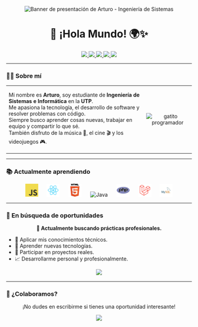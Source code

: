 <!-- 🌟 Banner visual destacado al inicio -->
<p align="center">
  <img src="https://pa1.narvii.com/6580/8098c6e9207376889eeb0532d9f5a0723c4d73f5_hq.gif" width="20%" alt="Banner de presentación de Arturo - Ingeniería de Sistemas" />
</p>

<h1 align="center">👋 ¡Hola Mundo! 🌍✨</h1>

<p align="center">
  <a href="https://www.linkedin.com/in/cesar-arturo-torres-negrini-33b908314/">
    <img src="https://img.shields.io/badge/-LinkedIn-0A66C2?style=flat&logo=linkedin&logoColor=white" />
  </a>
  <a href="https://github.com/TheArturo">
    <img src="https://img.shields.io/github/followers/TheArturo?label=GitHub&style=social" />
  </a>
  <a href="https://www.instagram.com/thearturo_idk">
    <img src="https://img.shields.io/badge/-Instagram-c13584?style=flat&labelColor=c13584&logo=instagram&logoColor=white" />
  </a>
  <a href="mailto:arturo153cesayt@gmail.com">
    <img src="https://img.shields.io/badge/Gmail-Email-red?style=flat&logo=gmail&logoColor=white" />
  </a>
  <a href="https://steamcommunity.com/profiles/76561199071984865/">
    <img src="https://img.shields.io/badge/Steam-000000?style=flat&logo=steam&logoColor=white" />
  </a>
</p>

---

### 👨‍💻 Sobre mí

<table>
  <tr>
    <td>

Mi nombre es **Arturo**, soy estudiante de **Ingeniería de Sistemas e Informática** en la **UTP**.  
Me apasiona la tecnología, el desarrollo de software y resolver problemas con código.  
Siempre busco aprender cosas nuevas, trabajar en equipo y compartir lo que sé.  
También disfruto de la música 🎵, el cine 🎬 y los videojuegos 🎮.

</td>
    <td align="center">
      <img src="https://media.giphy.com/media/qgQUggAC3Pfv687qPC/giphy.gif" width="230" alt="gatito programador" />
    </td>
  </tr>
</table>

---

### 📚 Actualmente aprendiendo

<p align="center">
  <img src="https://raw.githubusercontent.com/github/explore/main/topics/javascript/javascript.png" alt="JavaScript" title="JavaScript" height="35" style="margin: 0 10px;" />
  <img src="https://raw.githubusercontent.com/github/explore/main/topics/react/react.png" alt="React" title="React" height="35" style="margin: 0 10px;" />
  <img src="https://raw.githubusercontent.com/github/explore/main/topics/html/html.png" alt="HTML" title="HTML" height="35" style="margin: 0 10px;" />
  <img src="https://img.icons8.com/color/48/000000/java-coffee-cup-logo.png" alt="Java" title="Java" height="35" style="margin: 0 10px;" />
  <img src="https://raw.githubusercontent.com/github/explore/main/topics/php/php.png" alt="PHP" title="PHP" height="35" style="margin: 0 10px;" />
  <img src="https://raw.githubusercontent.com/github/explore/main/topics/laravel/laravel.png" alt="Laravel" title="Laravel" height="35" style="margin: 0 10px;" />
  <img src="https://raw.githubusercontent.com/github/explore/main/topics/mysql/mysql.png" alt="MySQL" title="MySQL" height="35" style="margin: 0 10px;" />
</p>


---

### 🚀 En búsqueda de oportunidades

<p align="center"><strong>📢 Actualmente buscando prácticas profesionales.</strong></p>

- 🎯 Aplicar mis conocimientos técnicos.  
- 🧠 Aprender nuevas tecnologías.  
- 🤝 Participar en proyectos reales.  
- 📈 Desarrollarme personal y profesionalmente.

<p align="center">
  <img src="https://media.giphy.com/media/f3iwJFOVOwuy7K6FFw/giphy.gif" width="220" />
</p>

---

### 💬 ¿Colaboramos?

<p align="center">
  ¡No dudes en escribirme si tienes una oportunidad interesante!
</p>

<p align="center">
  <img src="https://media.giphy.com/media/3o7abB06u9bNzA8lu8/giphy.gif" width="180" />
</p>
